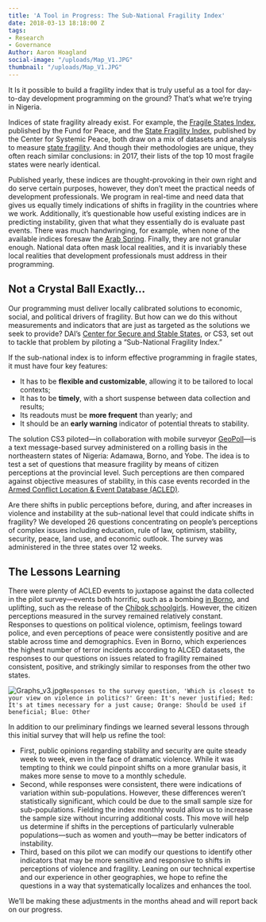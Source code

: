 ```yaml
---
title: 'A Tool in Progress: The Sub-National Fragility Index'
date: 2018-03-13 18:18:00 Z
tags:
- Research
- Governance
Author: Aaron Hoagland
social-image: "/uploads/Map_V1.JPG"
thumbnail: "/uploads/Map_V1.JPG"
---
```


It Is it possible to build a fragility index that is truly useful as a tool for day-to-day development programming on the ground? That’s what we’re trying in Nigeria.

<!--more-->

Indices of state fragility already exist. For example, the [Fragile States Index](http://fundforpeace.org/fsi/), published by the Fund for Peace, and the [State Fragility Index](http://www.systemicpeace.org/warlist/warlist.htm), published by the Center for Systemic Peace, both draw on a mix of datasets and analysis to measure [state fragility](https://www.tandfonline.com/doi/abs/10.1080/01436597.2016.1257907?src=recsys&journalCode=ctwq20). And though their methodologies are unique, they often reach similar conclusions: in 2017, their lists of the top 10 most fragile states were nearly identical.

Published yearly, these indices are thought-provoking in their own right and do serve certain purposes, however, they don’t meet the practical needs of development professionals. We program in real-time and need data that gives us equally timely indications of shifts in fragility in the countries where we work. Additionally, it’s questionable how useful existing indices are in predicting instability, given that what they essentially do is evaluate past events. There was much handwringing, for example, when none of the available indices foresaw the [Arab Spring](http://foreignpolicy.com/2011/06/20/dark-crystal/). Finally, they are not granular enough. National data often mask local realities, and it is invariably these local realities that development professionals must address in their programming.

## Not a Crystal Ball Exactly…

Our programming must deliver locally calibrated solutions to economic, social, and political drivers of fragility. But how can we do this without measurements and indicators that are just as targeted as the solutions we seek to provide? DAI’s [Center for Secure and Stable States](https://www.dai.com/news/dai-launches-the-center-for-secure-and-stable-states), or CS3, set out to tackle that problem by piloting a “Sub-National Fragility Index.”

If the sub-national index is to inform effective programming in fragile states, it must have four key features:

* It has to be **flexible and customizable**, allowing it to be tailored to local contexts;
* It has to be **timely**, with a short suspense between data collection and results;
* Its readouts must be **more frequent** than yearly; and
* It should be an **early warning** indicator of potential threats to stability.

The solution CS3 piloted—in collaboration with mobile surveyor [GeoPoll](https://research.geopoll.com/)—is a text message-based survey administered on a rolling basis in the northeastern states of Nigeria: Adamawa, Borno, and Yobe. The idea is to test a set of questions that measure fragility by means of citizen perceptions at the provincial level. Such perceptions are then compared against objective measures of stability‚ in this case events recorded in the [Armed Conflict Location & Event Database (ACLED)](https://www.acleddata.com/).

Are there shifts in public perceptions before, during, and after increases in violence and instability at the sub-national level that could indicate shifts in fragility? We developed 26 questions concentrating on people’s perceptions of complex issues including education, rule of law, optimism, stability, security, peace, land use, and economic outlook. The survey was administered in the three states over 12 weeks.

<script id="infogram_0__/y1v14SkXcG6S78A9PJDF" title="Nigeria ACLED" src="https://e.infogram.com/js/dist/embed.js?I7M" type="text/javascript"></script>
## The Lessons Learning

There were plenty of ACLED events to juxtapose against the data collected in the pilot survey—events both horrific, such as a bombing [in Borno](https://www.reuters.com/article/us-nigeria-security/suicide-bombers-in-northeast-nigerias-maiduguri-kill-17-police-idUSKBN19X1AW), and uplifting, such as the release of the [Chibok schoolgirls](https://www.washingtonpost.com/world/82-chibok-girls-freed-in-nigeria-after-years-in-boko-haram-custody/2017/05/06/34865c84-a398-4af9-90e5-1baafea4f23d_story.html). However, the citizen perceptions measured in the survey remained relatively constant. Responses to questions on political violence, optimism, feelings toward police, and even perceptions of peace were consistently positive and are stable across time and demographics. Even in Borno, which experiences the highest number of terror incidents according to ALCED datasets, the responses to our questions on issues related to fragility remained consistent, positive, and strikingly similar to responses from the other two states.

![Graphs_v3.jpg](/uploads/Graphs_v3.jpg)`Responses to the survey question, 'Which is closest to your view on violence in politics?' Green: It's never justified; Red: It's at times necessary for a just cause; Orange: Should be used if beneficial; Blue: Other`

In addition to our preliminary findings we learned several lessons through this initial survey that will help us refine the tool:

* First, public opinions regarding stability and security are quite steady week to week, even in the face of dramatic violence. While it was tempting to think we could pinpoint shifts on a more granular basis, it makes more sense to move to a monthly schedule.
* Second, while responses were consistent, there were indications of variation within sub-populations. However, these differences weren’t statistically significant, which could be due to the small sample size for sub-populations. Fielding the index monthly would allow us to increase the sample size without incurring additional costs. This move will help us determine if shifts in the perceptions of particularly vulnerable populations—such as women and youth—may be better indicators of instability.
* Third, based on this pilot we can modify our questions to identify other indicators that may be more sensitive and responsive to shifts in perceptions of violence and fragility. Leaning on our technical expertise and our experience in other geographies, we hope to refine the questions in a way that systematically localizes and enhances the tool.

We’ll be making these adjustments in the months ahead and will report back on our progress.